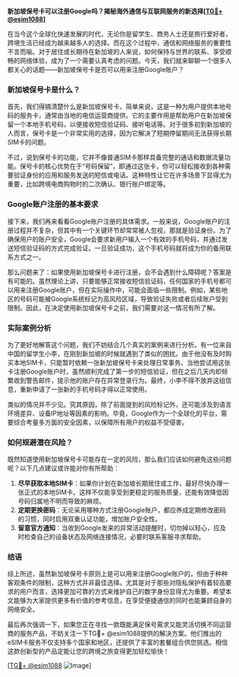 **新加坡保号卡可以注册Google吗？揭秘海外通信与互联网服务的新选择[[TG💪+ @esim1088](https://t.me/s/esim1088)]**

在当今这个全球化快速发展的时代，无论你是留学生、商务人士还是旅行爱好者，跨境生活已经成为越来越多人的选择。而在这个过程中，通信和网络服务的重要性不言而喻。对于居住或长期待在新加坡的人来说，如何保持与世界的联系、享受顺畅的网络体验，成为了一个需要认真考虑的问题。今天，我们就来聊聊一个很多人都关心的话题——新加坡保号卡是否可以用来注册Google账户？

### 新加坡保号卡是什么？

首先，我们得搞清楚什么是新加坡保号卡。简单来说，这是一种为用户提供本地号码的服务卡，通常由当地的电信运营商提供。它的主要作用是帮助用户在新加坡保留一个本地手机号码，以便接收短信验证码、接听电话等。对于很多初到新加坡的人而言，保号卡是一个非常实用的选择，因为它解决了短期停留期间无法获得长期SIM卡的问题。

不过，说到保号卡的功能，它并不像普通SIM卡那样具备完整的通话和数据流量功能。保号卡的核心优势在于“号码保留”，即通过这张卡，你可以轻松接收到各种需要验证身份的应用和服务发送的短信或电话。这种特性让它在许多场景下显得尤为重要，比如跨境电商购物时的二次确认、银行账户绑定等。

### Google账户注册的基本要求

接下来，我们再来看看Google账户注册的具体需求。一般来说，Google账户的注册过程并不复杂，但其中有一个关键环节却常常被人忽视，那就是验证身份。为了确保用户的账户安全，Google会要求新用户输入一个有效的手机号码，并通过发送短信验证码的方式完成验证。一旦验证成功，这个手机号码就将成为你的备用联系方式之一。

那么问题来了：如果使用新加坡保号卡进行注册，会不会遇到什么障碍呢？答案是有可能的。虽然理论上讲，只要能够正常接收短信验证码，任何国家的手机号都可以用来注册Google账户，但在实际操作中，可能会面临一些限制。例如，某些地区的号码可能被Google系统标记为高风险区域，导致验证失败或者后续账户受到限制。因此，在决定使用新加坡保号卡之前，我们需要对这一情况有所了解。

### 实际案例分析

为了更好地解答这个问题，我们不妨结合几个真实的案例来进行分析。有一位来自中国的留学生小李，在刚到新加坡的时候就遇到了类似的困扰。由于他没有及时购买本地SIM卡，只能暂时依赖一张新加坡保号卡来处理日常事务。当他尝试用这张卡注册Google账户时，虽然顺利完成了第一步的短信验证，但在之后几天内却频繁收到警告邮件，提示他的账户存在异常登录行为。最终，小李不得不放弃这组信息，重新申请了一张新的手机号码才得以正常使用。

类似的情况并不少见。究其原因，除了前面提到的风险标记外，还可能涉及到语言环境差异、设备IP地址等因素的影响。毕竟，Google作为一个全球化的平台，需要综合考量多方面的安全因素，以保障所有用户的权益不受侵害。

### 如何规避潜在风险？

既然知道使用新加坡保号卡可能存在一定的风险，那么我们应该如何避免这些问题呢？以下几点建议或许能对你有所帮助：

1. **尽早获取本地SIM卡**：如果你计划在新加坡长期居住或工作，最好尽快办理一张正式的本地SIM卡。这样不仅能享受到更稳定的服务质量，还能有效降低因号码归属地不明而导致的麻烦。
2. **定期更换密码**：无论采用哪种方式注册Google账户，都应养成定期修改密码的习惯，同时启用双重认证功能，增加账户安全性。
3. **留意官方通知**：当收到Google发来的异常活动提醒时，切勿掉以轻心，应及时检查自己的设备状态及网络连接情况，必要时联系客服寻求帮助。

### 结语

综上所述，虽然新加坡保号卡原则上是可以用来注册Google账户的，但由于种种客观条件的限制，这种方式并非最佳选择。尤其是对于那些对隐私保护有着较高要求的用户而言，选择更加可靠的方式来维护自己的数字身份显得尤为重要。希望本文能够为大家提供更多有价值的参考信息，在享受便捷通信的同时也能兼顾自身的网络安全。

最后再次强调一下，如果您正在寻找一款既能满足保号需求又能灵活切换不同运营商的服务产品，不妨关注一下TG💪+ @esim1088提供的解决方案。他们推出的eSIM卡服务不仅支持多个国家和地区，还提供了丰富的套餐组合供您挑选。相信这款创新型的产品定能让您的跨境之旅变得更加轻松愉快！

[[TG💪+ @esim1088](https://t.me/s/esim1088) ![Image](https://i.postimg.cc/4NQfJmqS/Snipaste-2025-05-13-00-14-12.png)]